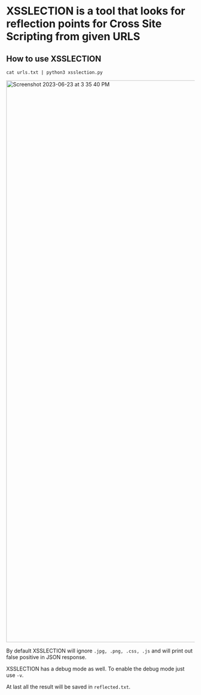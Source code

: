 
<h1>XSSLECTION is a tool that looks for reflection points for Cross Site Scripting from given URLS</h1>


<h2>How to use XSSLECTION</h2>

```
cat urls.txt | python3 xsslection.py
```
<img width="1498" alt="Screenshot 2023-06-23 at 3 35 40 PM" src="https://github.com/imranfactorial/XSSLECTION/assets/134529947/f8001d50-bbe5-4caf-b706-de7fe74fb874">


By default XSSLECTION will ignore `.jpg, .png, .css, .js` and will print out false positive in JSON response.

XSSLECTION has a debug mode as well. To enable the debug mode just use `-v`. 

At last all the result will be saved in `reflected.txt`.
